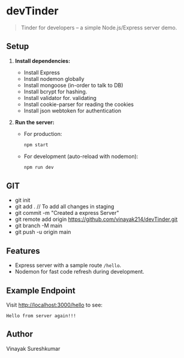 # devTinder

> Tinder for developers – a simple Node.js/Express server demo.

## Setup

1. **Install dependencies:**

   - Install Express
   - Install nodemon globally
   - Install mongoose (in-order to talk to DB)
   - Install bcrypt for hashing.
   - Install validator for. validating
   - Install cookie-parser for reading the cookies
   - Install json webtoken for authentication

2. **Run the server:**
   - For production:
     ```bash
     npm start
     ```
   - For development (auto-reload with nodemon):
     ```bash
     npm run dev
     ```

## GIT

- git init
- git add . // To add all changes in staging
- git commit -m "Created a express Server"
- git remote add origin https://github.com/vinayak214/devTinder.git
- git branch -M main
- git push -u origin main

## Features

- Express server with a sample route `/hello`.
- Nodemon for fast code refresh during development.

## Example Endpoint

Visit [http://localhost:3000/hello](http://localhost:3000/hello) to see:

```
Hello from server again!!!
```

## Author

Vinayak Sureshkumar
